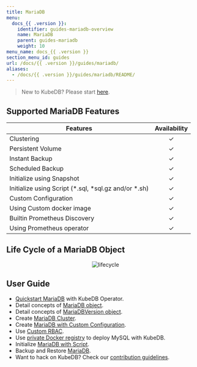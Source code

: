 ```yaml
---
title: MariaDB
menu:
  docs_{{ .version }}:
    identifier: guides-mariadb-overview
    name: MariaDB
    parent: guides-mariadb
    weight: 10
menu_name: docs_{{ .version }}
section_menu_id: guides
url: /docs/{{ .version }}/guides/mariadb/
aliases:
  - /docs/{{ .version }}/guides/mariadb/README/
---
```



> New to KubeDB? Please start [here](/docs/README.md).

## Supported MariaDB Features

| Features                                                | Availability |
| ------------------------------------------------------- | :----------: |
| Clustering                                              |   &#10003;   |
| Persistent Volume                                       |   &#10003;   |
| Instant Backup                                          |   &#10003;   |
| Scheduled Backup                                        |   &#10003;   |
| Initialize using Snapshot                               |   &#10003;   |
| Initialize using Script (\*.sql, \*sql.gz and/or \*.sh) |   &#10003;   |
| Custom Configuration                                    |   &#10003;   |
| Using Custom docker image                               |   &#10003;   |
| Builtin Prometheus Discovery                            |   &#10003;   |
| Using Prometheus operator                               |   &#10003;   |

## Life Cycle of a MariaDB Object

<p align="center">
  <img alt="lifecycle"  src="/docs/guides/mariadb/images/mariadb-lifecycle.png" >
</p>

## User Guide

- [Quickstart MariaDB](/docs/guides/mariadb/quickstart/overview) with KubeDB Operator.
- Detail concepts of [MariaDB object](/docs/guides/mariadb/concepts/mariadb).
- Detail concepts of [MariaDBVersion object](/docs/guides/mariadb/concepts/mariadb-version).
- Create [MariaDB Cluster](/docs/guides/mariadb/clustering/galera-cluster).
- Create [MariaDB with Custom Configuration](/docs/guides/mariadb/configuration/using-config-file).
- Use [Custom RBAC](/docs/guides/mariadb/custom-rbac/using-custom-rbac).
- Use [private Docker registry](/docs/guides/mariadb/private-registry/quickstart) to deploy MySQL with KubeDB.
- Initialize [MariaDB with Script](/docs/guides/mariadb/initialization/using-script).
- Backup and Restore [MariaDB](/docs/guides/mariadb/backup/stash/overview).
- Want to hack on KubeDB? Check our [contribution guidelines](/docs/CONTRIBUTING.md).
